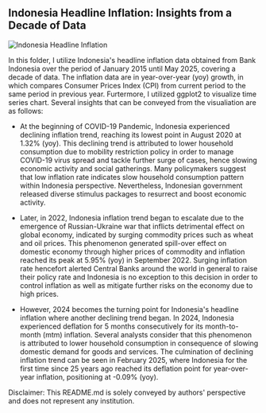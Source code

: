 ## Indonesia Headline Inflation: Insights from a Decade of Data
![Indonesia Headline Inflation](https://github.com/user-attachments/assets/b1b330b8-540b-4fce-bfd7-0ad6c2906122)


In this folder, I utilize Indonesia's headline inflation data obtained from Bank Indonesia over the period of January 2015 until May 2025, covering a decade of data. The inflation data are in year-over-year (yoy) growth, in which compares Consumer Prices Index (CPI) from current period to the same period in previous year. Furtermore, I utilized ggplot2 to visualize time series chart. Several insights that can be conveyed from the visualiation are as follows:

- At the beginning of COVID-19 Pandemic, Indonesia experienced declining inflation trend, reaching its lowest point in August 2020 at 1.32% (yoy). This declining trend is attributed to lower household consumption due to mobility restriction policy in order to manage COVID-19 virus spread and tackle further surge of cases, hence slowing economic activity and social gatherings. Many policymakers suggest that low inflation rate indicates slow household consumption pattern within Indonesia perspective. Nevertheless, Indonesian government released diverse stimulus packages to resurrect and boost economic activity.

- Later, in 2022, Indonesia inflation trend began to escalate due to the emergence of Russian-Ukraine war that inflicts detrimental effect on global economy, indicated by surging commodity prices such as wheat and oil prices. This phenomenon generated spill-over effect on domestic economy through higher prices of commodity and inflation reached its peak at 5.95% (yoy) in September 2022. Surging inflation rate hencefort alerted Central Banks around the world in general to raise their policy rate and Indonesia is no exception to this decision in order to control inflation as well as mitigate further risks on the economy due to high prices.

- However, 2024 becomes the turning point for Indonesia's headline inflation where another declining trend began. In 2024, Indonesia experienced deflation for 5 months consecutively for its month-to-month (mtm) inflation. Several analysts consider that this phenomenon is attributed to lower household consumption in consequence of slowing domestic demand for goods and services. The culmination of declining inflation trend can be seen in February 2025, where Indonesia for the first time since 25 years ago reached its deflation point for year-over-year inflation, positioning at -0.09% (yoy).

Disclaimer: This README.md is solely conveyed by authors' perspective and does not represent any institution.
